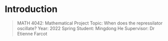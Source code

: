 # Introduction

> MATH 4042: Mathematical Project
> Topic: When does the repressilator oscillate?
> Year: 2022 Spring
> Student: Mingdong He
> Supervisor: Dr Etienne Farcot

